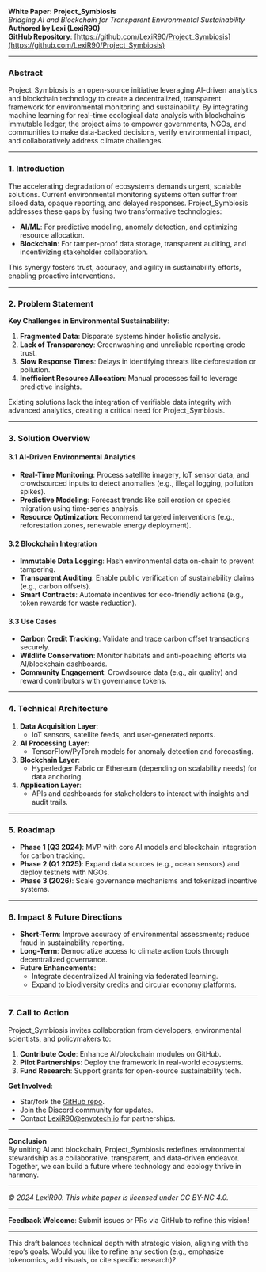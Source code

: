 **White Paper: Project_Symbiosis**  
*Bridging AI and Blockchain for Transparent Environmental Sustainability*  
**Authored by Lexi (LexiR90)**  
**GitHub Repository**: [https://github.com/LexiR90/Project_Symbiosis](https://github.com/LexiR90/Project_Symbiosis)  

---

### **Abstract**  
Project_Symbiosis is an open-source initiative leveraging AI-driven analytics and blockchain technology to create a decentralized, transparent framework for environmental monitoring and sustainability. By integrating machine learning for real-time ecological data analysis with blockchain’s immutable ledger, the project aims to empower governments, NGOs, and communities to make data-backed decisions, verify environmental impact, and collaboratively address climate challenges.  

---

### **1. Introduction**  
The accelerating degradation of ecosystems demands urgent, scalable solutions. Current environmental monitoring systems often suffer from siloed data, opaque reporting, and delayed responses. Project_Symbiosis addresses these gaps by fusing two transformative technologies:  
- **AI/ML**: For predictive modeling, anomaly detection, and optimizing resource allocation.  
- **Blockchain**: For tamper-proof data storage, transparent auditing, and incentivizing stakeholder collaboration.  

This synergy fosters trust, accuracy, and agility in sustainability efforts, enabling proactive interventions.  

---

### **2. Problem Statement**  
**Key Challenges in Environmental Sustainability**:  
1. **Fragmented Data**: Disparate systems hinder holistic analysis.  
2. **Lack of Transparency**: Greenwashing and unreliable reporting erode trust.  
3. **Slow Response Times**: Delays in identifying threats like deforestation or pollution.  
4. **Inefficient Resource Allocation**: Manual processes fail to leverage predictive insights.  

Existing solutions lack the integration of verifiable data integrity with advanced analytics, creating a critical need for Project_Symbiosis.  

---

### **3. Solution Overview**  
#### **3.1 AI-Driven Environmental Analytics**  
- **Real-Time Monitoring**: Process satellite imagery, IoT sensor data, and crowdsourced inputs to detect anomalies (e.g., illegal logging, pollution spikes).  
- **Predictive Modeling**: Forecast trends like soil erosion or species migration using time-series analysis.  
- **Resource Optimization**: Recommend targeted interventions (e.g., reforestation zones, renewable energy deployment).  

#### **3.2 Blockchain Integration**  
- **Immutable Data Logging**: Hash environmental data on-chain to prevent tampering.  
- **Transparent Auditing**: Enable public verification of sustainability claims (e.g., carbon offsets).  
- **Smart Contracts**: Automate incentives for eco-friendly actions (e.g., token rewards for waste reduction).  

#### **3.3 Use Cases**  
- **Carbon Credit Tracking**: Validate and trace carbon offset transactions securely.  
- **Wildlife Conservation**: Monitor habitats and anti-poaching efforts via AI/blockchain dashboards.  
- **Community Engagement**: Crowdsource data (e.g., air quality) and reward contributors with governance tokens.  

---

### **4. Technical Architecture**  
1. **Data Acquisition Layer**:  
   - IoT sensors, satellite feeds, and user-generated reports.  
2. **AI Processing Layer**:  
   - TensorFlow/PyTorch models for anomaly detection and forecasting.  
3. **Blockchain Layer**:  
   - Hyperledger Fabric or Ethereum (depending on scalability needs) for data anchoring.  
4. **Application Layer**:  
   - APIs and dashboards for stakeholders to interact with insights and audit trails.  

---

### **5. Roadmap**  
- **Phase 1 (Q3 2024)**: MVP with core AI models and blockchain integration for carbon tracking.  
- **Phase 2 (Q1 2025)**: Expand data sources (e.g., ocean sensors) and deploy testnets with NGOs.  
- **Phase 3 (2026)**: Scale governance mechanisms and tokenized incentive systems.  

---

### **6. Impact & Future Directions**  
- **Short-Term**: Improve accuracy of environmental assessments; reduce fraud in sustainability reporting.  
- **Long-Term**: Democratize access to climate action tools through decentralized governance.  
- **Future Enhancements**:  
  - Integrate decentralized AI training via federated learning.  
  - Expand to biodiversity credits and circular economy platforms.  

---

### **7. Call to Action**  
Project_Symbiosis invites collaboration from developers, environmental scientists, and policymakers to:  
1. **Contribute Code**: Enhance AI/blockchain modules on GitHub.  
2. **Pilot Partnerships**: Deploy the framework in real-world ecosystems.  
3. **Fund Research**: Support grants for open-source sustainability tech.  

**Get Involved**:  
- Star/fork the [GitHub repo](https://github.com/LexiR90/Project_Symbiosis).  
- Join the Discord community for updates.  
- Contact LexiR90@envotech.io for partnerships.  

---

**Conclusion**  
By uniting AI and blockchain, Project_Symbiosis redefines environmental stewardship as a collaborative, transparent, and data-driven endeavor. Together, we can build a future where technology and ecology thrive in harmony.  

---  
*© 2024 LexiR90. This white paper is licensed under CC BY-NC 4.0.*  

---  
**Feedback Welcome**: Submit issues or PRs via GitHub to refine this vision!  

---  
This draft balances technical depth with strategic vision, aligning with the repo’s goals. Would you like to refine any section (e.g., emphasize tokenomics, add visuals, or cite specific research)?
